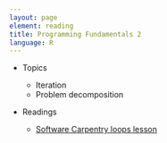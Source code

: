 ```yaml
---
layout: page
element: reading
title: Programming Fundamentals 2
language: R
---
```


* Topics

  * Iteration
  * Problem decomposition

* Readings

  * [Software Carpentry loops lesson](http://swcarpentry.github.io/r-novice-inflammation/03-loops-R/)

